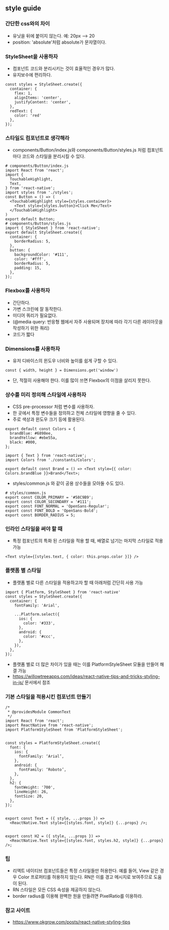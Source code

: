 ## style guide
### 간단한 css와의 차이
- 유닛을 뒤에 붙이지 않는다. 예: 20px --> 20
- position: 'absolute'처럼 absolute가 문자열이다.


### StyleSheet을 사용하자
- 컴포넌트 코드와 분리시키는 것이 효율적인 경우가 많다.
- 유지보수에 편리하다.
```
const styles = StyleSheet.create({
  container: {
    flex: 1,
    alignItems: 'center',
    justifyContent: 'center',
  },
  redText: {
    color: 'red'
  },
});
```
### 스타일도 컴포넌트로 생각해라
- components/Button/index.js와 components/Button/styles.js 처럼 컴포넌트마다 코드와 스타일을 분리시킬 수 있다.
```
# components/Button/index.js
import React from 'react';
import {
  TouchableHighlight,
  Text,
} from 'react-native';
import styles from './styles';
const Button = () => (
  <TouchableHighlight style={styles.container}>
    <Text style={styles.button}>Click Me</Text>
  </TouchableHighlight>
)
export default Button;
# components/Button/styles.js
import { StyleSheet } from 'react-native';
export default StyleSheet.create({
  container: {
    borderRadius: 5,
  },
  button: {
    backgroundColor: '#111',
    color: '#fff',
    borderRadius: 5,
    padding: 15,
  },
});
```
### Flexbox를 사용하자
- 간단하다.
- 가변 스크린에 잘 동작한다.
- 미디어 쿼리가 필요없다.
- (@media query: 반응형 웹에서 자주 사용되며 장치에 따라 각기 다른 레이아웃을 작성하기 위한 쿼리)
- 코드가 짧다
### Dimensions를 사용하자
- 유저 디바이스의 윈도우 너비와 높이를 쉽게 구할 수 있다.
```
const { width, height } = Dimensions.get('window')
```
- 단, 적절히 사용해야 한다. 이를 많이 쓰면 Flexbox의 이점을 살리지 못한다.
### 상수를 미리 정의해 스타일에 사용하자
- CSS pre-processor 처럼 변수를 사용하자.
- 한 곳에서 특정 변수들을 정의하고 전체 스타일에 영향을 줄 수 있다.
- 주로 색상과 윈도우 크기 등에 활용된다.
```
export default const Colors = {
  brandBlue: #6898ee,
  brandYellow: #ebe55a,
  black: #000,
};
```
```
import { Text } from 'react-native';
import Colors from './constants/Colors';

export default const Brand = () => <Text style={{ color: Colors.brandBlue }}>Brand</Text>;
```
- styles/common.js 와 같이 공용 상수들을 모아둘 수도 있다.
```
# styles/common.js
export const COLOR_PRIMARY = '#58C9B9';
export const COLOR_SECONDARY = '#111';
export const FONT_NORMAL = 'OpenSans-Regular';
export const FONT_BOLD = 'OpenSans-Bold';
export const BORDER_RADIUS = 5;
```
### 인라인 스타일을 써야 할 때
- 특정 컴포넌트의 특화 된 스타일을 적용 할 때, 배열로 넘기는 마지막 스타일로 적용 가능
```
<Text style={[styles.text, { color: this.props.color }]} />
```
### 플랫폼 별 스타일
- 플랫폼 별로 다른 스타일을 적용하고자 할 때 아래처럼 간단히 사용 가능
```
import { Platform, StyleSheet } from 'react-native'
const styles = StyleSheet.create({
  container: {
    fontFamily: 'Arial',

    ...Platform.select({
      ios: {
        color: '#333',
      },
      android: {
        color: '#ccc',
      },
    }),
  },
});
```
- 플랫폼 별로 더 많은 차이가 있을 때는 이를 PlatformStyleSheet 모듈을 만들어 해결 가능
- https://willowtreeapps.com/ideas/react-native-tips-and-tricks-styling-in-js/ 문서에서 참조
### 기본 스타일을 적용시킨 컴포넌트 만들기
```
/*
 * @providesModule CommonText
 */
import React from 'react';
import ReactNative from 'react-native';
import PlatformStyleSheet from 'PlatformStyleSheet';


const styles = PlatformStyleSheet.create({
  font: {
    ios: {
      fontFamily: ‘Arial’,
    },
    android: {
      fontFamily: ‘Roboto’,
    },
  },
  h2: {
    fontWeight: '700',
    lineHeight: 26,
    fontSize: 20,
  },
});
 
 
export const Text = ({ style, ...props }) =>
  <ReactNative.Text style={[styles.font, style]} {...props} />;
 
 
export const H2 = ({ style, ...props }) =>
  <ReactNative.Text style={[styles.font, styles.h2, style]} {...props} />;
```
### 팁
- 리액트 네이티브 컴포넌트들은 특정 스타일들만 허용한다. 예를 들어, View 같은 경우 Color 프로퍼티를 허용하지 않는다. RN은 이를 경고 메시지로 보여주므로 도움이 된다.
- RN 스타일은 모든 CSS 속성을 제공하지 않는다.
- border radius를 이용해 완벽한 원을 만들려면 PixelRatio를 이용하라.

### 참고 사이트
- https://www.okgrow.com/posts/react-native-styling-tips